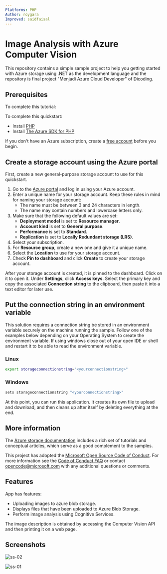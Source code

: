 ```yaml
---
Platforms: PHP
Author: roygara
Improved: saidfaisal
---
```


# Image Analysis with Azure Computer Vision

This repository contains a simple sample project to help you getting started with Azure storage using .NET as the development language and the repository is final project "Menjadi Azure Cloud Developer" of Dicoding.

## Prerequisites

To complete this tutorial:

To complete this quickstart: 
* Install [PHP](http://php.net/downloads.php)
* Install [The Azure SDK for PHP](../../php-download-sdk.md)

If you don't have an Azure subscription, create a [free account](https://azure.microsoft.com/free/?WT.mc_id=A261C142F) before you begin.

## Create a storage account using the Azure portal

First, create a new general-purpose storage account to use for this quickstart. 

1. Go to the [Azure portal](https://portal.azure.com/#create/Microsoft.StorageAccount-ARM) and log in using your Azure account. 
2. Enter a unique name for your storage account. Keep these rules in mind for naming your storage account:
    - The name must be between 3 and 24 characters in length.
    - The name may contain numbers and lowercase letters only.
3. Make sure that the following default values are set: 
    - **Deployment model** is set to **Resource manager**.
    - **Account kind** is set to **General purpose**.
    - **Performance** is set to **Standard**.
    - **Replication** is set to **Locally Redundant storage (LRS)**.
4. Select your subscription. 
5. For **Resource group**, create a new one and give it a unique name. 
6. Select the **Location** to use for your storage account.
7. Check **Pin to dashboard** and click **Create** to create your storage account. 

After your storage account is created, it is pinned to the dashboard. Click on it to open it. Under **Settings**, click **Access keys**. Select the primary key and copy the associated **Connection string** to the clipboard, then paste it into a text editor for later use.

## Put the connection string in an environment variable

This solution requires a connection string be stored in an environment variable securely on the machine running the sample. Follow one of the examples below depending on your Operating System to create the environment variable. If using windows close out of your open IDE or shell and restart it to be able to read the environment variable.

### Linux

```bash
export storageconnectionstring="<yourconnectionstring>"
```
### Windows

```cmd
setx storageconnectionstring "<yourconnectionstring>"
```

At this point, you can run this application. It creates its own file to upload and download, and then cleans up after itself by deleting everything at the end.

## More information

The [Azure storage documentation](https://docs.microsoft.com/azure/storage/) includes a rich set of tutorials and conceptual articles, which serve as a good complement to the samples.

This project has adopted the [Microsoft Open Source Code of Conduct](https://opensource.microsoft.com/codeofconduct/).
For more information see the [Code of Conduct FAQ](https://opensource.microsoft.com/codeofconduct/faq/) or
contact [opencode@microsoft.com](mailto:opencode@microsoft.com) with any additional questions or comments.

## Features

App has features:
* Uploading images to azure blob storage.
* Displays files that have been uploaded to Azure Blob Storage.
* Perform image analysis using Cognitive Services.

The image description is obtained by accessing the Computer Vision API and then printing it on a web page.

## Screenshots 

![ss-02](https://user-images.githubusercontent.com/28735519/66171115-35cf9400-e671-11e9-93bb-9fe556bb56c8.png)

![ss-01](https://user-images.githubusercontent.com/28735519/66171116-36682a80-e671-11e9-9186-a14460921822.png)
